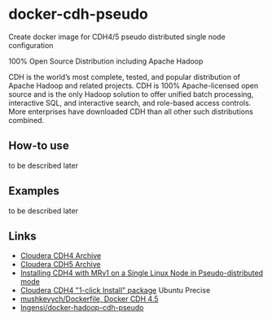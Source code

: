 # docker-cdh-pseudo

Create docker image for CDH4/5 pseudo distributed single node configuration

100% Open Source Distribution including Apache Hadoop

CDH is the world’s most complete, tested, and popular distribution of Apache Hadoop and related projects. CDH is 100% Apache-licensed open source and is the only Hadoop solution to offer unified batch processing, interactive SQL, and interactive search, and role-based access controls. More enterprises have downloaded CDH than all other such distributions combined.

## How-to use

to be described later

## Examples 

to be described later


## Links

- [Cloudera CDH4 Archive](http://archive.cloudera.com/cdh4/cdh/4/)
- [Cloudera CDH5 Archive](http://archive.cloudera.com/cdh5/cdh/5/)
- [Installing CDH4 with MRv1 on a Single Linux Node in Pseudo-distributed mode ](http://www.cloudera.com/content/cloudera/en/documentation/cdh4/latest/CDH4-Quick-Start/cdh4qs_topic_3_2.html)
- [Cloudera CDH4 "1-click Install" package](http://archive.cloudera.com/cdh4/one-click-install/precise/amd64/cdh4-repository_1.0_all.deb) Ubuntu Precise
- [mushkevych/Dockerfile, Docker CDH 4.5](https://gist.github.com/mushkevych/7797563)
- [Ingensi/docker-hadoop-cdh-pseudo](https://github.com/Ingensi/docker-hadoop-cdh-pseudo)
